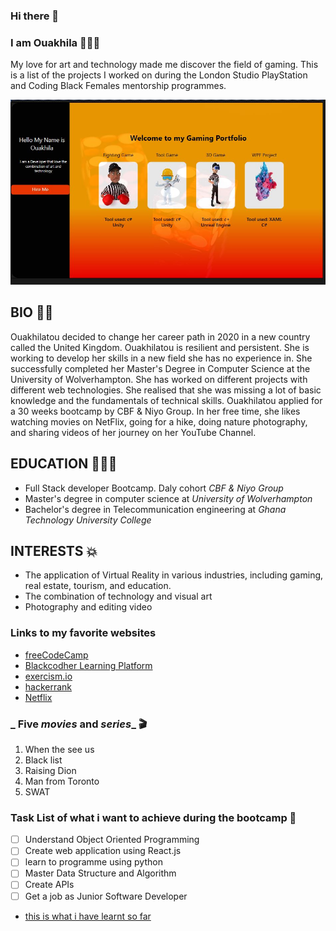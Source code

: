 ### Hi there 👋
### I am Ouakhila 🧕🏾😎
My love for art and technology made me discover the field of gaming. This is a list of the projects I worked on during the London Studio PlayStation and Coding Black Females mentorship programmes.

![Alt img](Images/WPFimg.jpeg.JPG)

## BIO 🧕🏾

Ouakhilatou decided to change her career path in 2020 in a new country called the United Kingdom. Ouakhilatou is resilient and persistent. She is working to develop her skills in a new field she has no experience in. She successfully completed her Master's Degree in Computer Science at the University of Wolverhampton. She has worked on different projects with different web technologies. She realised that she was missing a lot of basic knowledge and the fundamentals of technical skills. Ouakhilatou applied for a 30 weeks bootcamp by CBF & Niyo Group. In her free time, she likes watching movies on NetFlix, going for a hike, doing nature photography, and sharing videos of her journey on her YouTube Channel.

## EDUCATION 👩🏾‍💻

- Full Stack developer Bootcamp. Daly cohort _CBF & Niyo Group_
- Master's degree in computer science at _University of Wolverhampton_
- Bachelor's degree in Telecommunication engineering at _Ghana Technology University College_

## INTERESTS 💥

- The application of Virtual Reality in various industries, including gaming, real estate, tourism, and education.
- The combination of technology and visual art
- Photography and editing video

### Links to my favorite websites

- [freeCodeCamp](https://www.freecodecamp.org/settings)
- [Blackcodher Learning Platform](https://learning.blackcodher.tech/)
- [exercism.io](https://exercism.org/)
- [hackerrank](https://www.hackerrank.com/dashboard)
- [Netflix](https://www.netflix.com/gb/login?nextpage=https%3A%2F%2Fwww.netflix.com%2Fbrowse)

### **_ Five *movies* and *series*_** 🎬

1. When the see us
2. Black list
3. Raising Dion
4. Man from Toronto
5. SWAT

### Task List of what i want to achieve during the bootcamp 🎯

- [ ] Understand Object Oriented Programming
- [ ] Create web application using React.js
- [ ] learn to programme using python
- [ ] Master Data Structure and Algorithm
- [ ] Create APIs
- [ ] Get a job as Junior Software Developer

* [this is what i have learnt so far](https://github.com/black-codher-bootcamp-2022-daly/unit-01-github-fundamentals-homework-Ouakhila/blob/main/GITFUNDAMENTALS.md)


